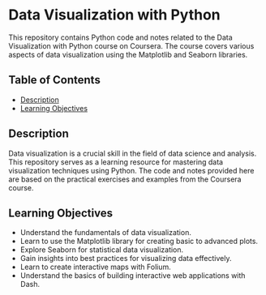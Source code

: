 # Data Visualization with Python

This repository contains Python code and notes related to the Data Visualization with Python course on Coursera. The course covers various aspects of data visualization using the Matplotlib and Seaborn libraries.

## Table of Contents

- [Description](#description)
- [Learning Objectives](#learning-objectives)
<!--
- [Content](#content)
- [Requirements](#requirements)
- [Usage](#usage)
- [License](#license)
-->

## Description

Data visualization is a crucial skill in the field of data science and analysis. This repository serves as a learning resource for mastering data visualization techniques using Python. The code and notes provided here are based on the practical exercises and examples from the Coursera course.

## Learning Objectives

- Understand the fundamentals of data visualization.
- Learn to use the Matplotlib library for creating basic to advanced plots.
- Explore Seaborn for statistical data visualization.
- Gain insights into best practices for visualizing data effectively.
- Learn to create interactive maps with Folium.
- Understand the basics of building interactive web applications with Dash.
